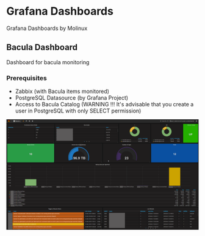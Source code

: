 # Grafana Dashboards
Grafana Dashboards by Molinux

## Bacula Dashboard

Dashboard for bacula monitoring

### Prerequisites
- Zabbix (with Bacula items monitored)
- PostgreSQL Datasource (by Grafana Project)
- Access to Bacula Catalog (WARNING !!! It's advisable that you create a user in PostgreSQL with only SELECT permission)

![Grafana Bacula Dashboard](https://github.com/molinux/grafana/blob/master/Grafana-Bacula-EDITED.png)
